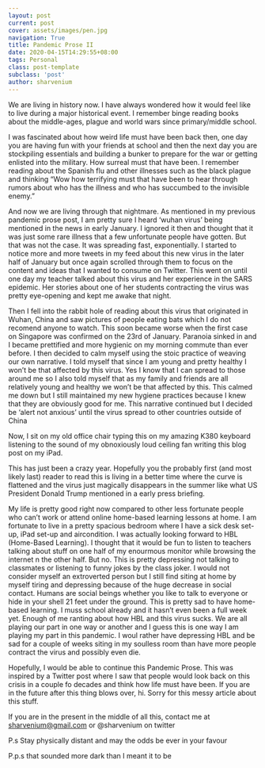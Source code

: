 ```yaml
---
layout: post
current: post
cover: assets/images/pen.jpg
navigation: True
title: Pandemic Prose II
date: 2020-04-15T14:29:55+08:00
tags: Personal
class: post-template
subclass: 'post'
author: sharvenium
---
```

We are living in history now. I have always wondered how it would feel like to live during a major historical event. I remember binge reading books about the middle-ages, plague and world wars since primary/middle school. 

I was fascinated about how weird life must have been back then, one day you are having fun with your friends at school and then the next day you are stockpiling essentials and building a bunker to prepare for the war or getting enlisted into the military. How surreal must that have been. I remember reading about the Spanish flu and other illnesses such as the black plague and thinking “Wow how terrifying must that have been to hear through rumors about who has the illness and who has succumbed to the invisible enemy.”

And now we are living through that nightmare. As mentioned in my previous pandemic prose post, I am pretty sure I heard ‘wuhan virus’ being mentioned in the news in early January. I ignored it then and thought that it was just some rare illness that a few unfortunate people have gotten. But that was not the case. It was spreading fast, exponentially. I started to notice more and more tweets in my feed about this new virus in the later half of January but once again scrolled through them to focus on the content and ideas that I wanted to consume on Twitter. This went on until one day my teacher talked about this virus and her experience in the SARS epidemic. Her stories about one of her students contracting the virus was pretty eye-opening and kept me awake that night. 

Then I fell into the rabbit hole of reading about this virus that originated in Wuhan, China and saw pictures of people eating bats which I do not recomend anyone to watch. This soon became worse when the first case on Singapore was confirmed on the 23rd of January. Paranoia sinked in and I became prettified and more hygienic on my morning commute than ever before. I then decided to calm myself using the stoic practice of weaving our own narrative. I told myself that since I am young and pretty healthy I won’t be that affected by this virus. Yes I know that I can spread to those around me so I also told myself that as my family and friends are all relatively young and healthy we won’t be that affected by this. This calmed me down but I still maintained my new hygiene practices because I knew that they are obviously good for me. This narrative continued but I decided be ‘alert not anxious’ until the virus spread to other countries outside of China 

Now, I sit on my old office chair typing this on my amazing K380 keyboard listening to the sound of my obnoxiously loud ceiling fan writing this blog post on my iPad. 

This has just been a crazy year. Hopefully you the probably first (and most likely last) reader to read this is living in a better time where the curve is flattened and the virus just magically disappears in the summer like what US President Donald Trump mentioned in a early press briefing. 

My life is pretty good right now compared to other less fortunate people who can’t work or attend online home-based learning lessons at home. I am fortunate to live in a pretty spacious bedroom where I have a sick desk set-up, iPad set-up and aircondition. I was actually looking forward to HBL (Home-Based Learning). I thought that it would be fun to listen to teachers talking about stuff on one half of my enourmous monitor while browsing the internet n the other half. But no. This is pretty depressing not talking to classmates or listening to funny jokes by the class joker. I would not consider myself an extroverted person but I still find siting at home by myself tiring and depressing because of the huge decrease in social contact. Humans are social beings whether you like to talk to everyone or hide in your shell 21 feet under the ground. This is pretty sad to have home-based learning. I muss school already and it hasn’t even been a full week yet. Enough of me ranting about how HBL and this virus sucks. We are all playing our part in one way or another and I guess this is one way I am playing my part in this pandemic. I woul rather have depressing HBL and be sad for a couple of weeks siting in my soulless room than have more people contract the virus and possibly even die. 

Hopefully, I would be able to continue this Pandemic Prose. This was inspired by a Twitter post where I saw that people would look back on this crisis in a couple fo decades and think how life must have been. If you are in the future after this thing blows over, hi. Sorry for this messy article about this stuff. 

If you are in the present in the middle of all this, contact me at sharvenium@gmail.com or @sharvenium on twitter

P.s Stay physically distant and may the odds be ever in your favour

P.p.s that sounded more dark than I meant it to be
